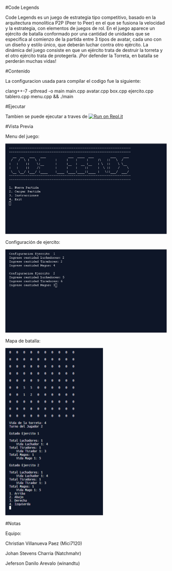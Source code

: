 #Code Legends

Code Legends es un juego de estrategia tipo competitivo, basado en la arquitectura monolítica P2P (Peer to Peer) en el que se fusiona la velocidad y la estrategia, con elementos de juegos de rol. En el juego aparece un ejército de batalla conformado por una cantidad de unidades que se especifica al comienzo de la partida entre 3 tipos de avatar, cada uno con un diseño y estilo único, que deberán luchar contra otro ejército.
La dinámica del juego consiste en que un ejército trata de destruir la torreta y el otro ejército trata de protegerla. ¡Por
defender la Torreta, en batalla se perderán muchas vidas!

#Contenido

La configuracion usada para compilar el codigo fue la siguiente:

clang++-7 -pthread -o main main.cpp avatar.cpp box.cpp ejercito.cpp tablero.cpp menu.cpp && ./main

#Ejecutar

Tambien se puede ejecutar a traves de [![Run on Repl.it](https://repl.it/badge/github/Mici7120/code-legends)](https://repl.it/github/Mici7120/code-legends)

#Vista Previa

Menu del juego:

![Menu](https://github.com/Mici7120/code-legends/blob/Arkhan-Branch-3.0/Assets/Img.1.png)

Configuración de ejercito:

![Menu](https://github.com/Mici7120/code-legends/blob/Arkhan-Branch-3.0/Assets/Img.2.png)

Mapa de batalla:

![Menu](https://github.com/Mici7120/code-legends/blob/Arkhan-Branch-3.0/Assets/Img.3.png)

#Notas

Equipo:

Christian Villanueva Paez (Mici7120)

Johan Stevens Charria (Natchmahr)

Jeferson Danilo Arevalo (winandtu)
